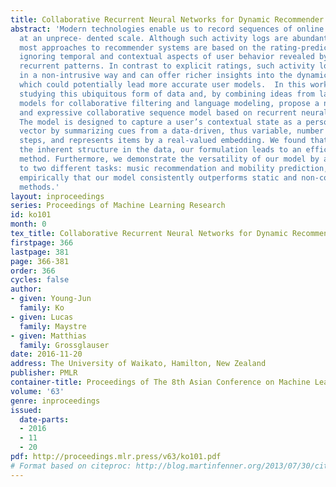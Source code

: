 ```yaml
---
title: Collaborative Recurrent Neural Networks for Dynamic Recommender Systems
abstract: 'Modern technologies enable us to record sequences of online user activity
  at an unprece- dented scale. Although such activity logs are abundantly available,
  most approaches to recommender systems are based on the rating-prediction paradigm,
  ignoring temporal and contextual aspects of user behavior revealed by temporal,
  recurrent patterns. In contrast to explicit ratings, such activity logs can be collected
  in a non-intrusive way and can offer richer insights into the dynamics of user preferences,
  which could potentially lead more accurate user models.  In this work we advocate
  studying this ubiquitous form of data and, by combining ideas from latent factor
  models for collaborative filtering and language modeling, propose a novel, flexible
  and expressive collaborative sequence model based on recurrent neural networks.
  The model is designed to capture a user’s contextual state as a personalized hidden
  vector by summarizing cues from a data-driven, thus variable, number of past time
  steps, and represents items by a real-valued embedding. We found that, by exploiting
  the inherent structure in the data, our formulation leads to an efficient and practical
  method. Furthermore, we demonstrate the versatility of our model by applying it
  to two different tasks: music recommendation and mobility prediction, and we show
  empirically that our model consistently outperforms static and non-collaborative
  methods.'
layout: inproceedings
series: Proceedings of Machine Learning Research
id: ko101
month: 0
tex_title: Collaborative Recurrent Neural Networks for Dynamic Recommender Systems
firstpage: 366
lastpage: 381
page: 366-381
order: 366
cycles: false
author:
- given: Young-Jun
  family: Ko
- given: Lucas
  family: Maystre
- given: Matthias
  family: Grossglauser
date: 2016-11-20
address: The University of Waikato, Hamilton, New Zealand
publisher: PMLR
container-title: Proceedings of The 8th Asian Conference on Machine Learning
volume: '63'
genre: inproceedings
issued:
  date-parts:
  - 2016
  - 11
  - 20
pdf: http://proceedings.mlr.press/v63/ko101.pdf
# Format based on citeproc: http://blog.martinfenner.org/2013/07/30/citeproc-yaml-for-bibliographies/
---
```

